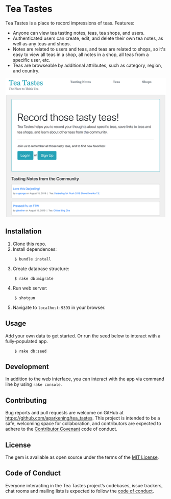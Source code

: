 # Tea Tastes

Tea Tastes is a place to record impressions of teas. Features:

- Anyone can view tea tasting notes, teas, tea shops, and users.
- Authenticated users can create, edit, and delete their own tea notes, as well as any teas and shops.
- Notes are related to users and teas, and teas are related to shops, so it's easy to view all teas in a shop, all notes in a shop, all teas from a specific user, etc.
- Teas are browseable by additional attributes, such as category, region, and country.

<img src="/public/assets/tea-tastes-screenshot.png" alt="Tea Tastes welcome screen" />

## Installation

1. Clone this repo.
2. Install dependences:
```
    $ bundle install
```
3. Create database structure:
```
    $ rake db:migrate
```
4. Run web server:
```
    $ shotgun
```
5. Navigate to `localhost:9393` in your browser.

## Usage

Add your own data to get started. Or run the seed below to interact with a fully-populated app.
```
    $ rake db:seed
```

## Development

In addition to the web interface, you can interact with the app via command line by using `rake console`.

## Contributing

Bug reports and pull requests are welcome on GitHub at https://github.com/aparkening/tea_tastes. This project is intended to be a safe, welcoming space for collaboration, and contributors are expected to adhere to the [Contributor Covenant](http://contributor-covenant.org) code of conduct.

## License

The gem is available as open source under the terms of the [MIT License](https://opensource.org/licenses/MIT).

## Code of Conduct

Everyone interacting in the Tea Tastes project’s codebases, issue trackers, chat rooms and mailing lists is expected to follow the [code of conduct](https://github.com/aparkening/tea_tastes/blob/master/CODE_OF_CONDUCT.md).